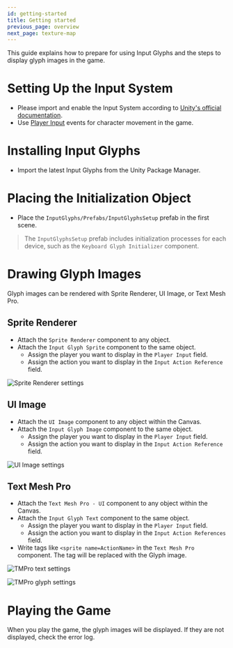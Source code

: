 ```yaml
---
id: getting-started
title: Getting started
previous_page: overview
next_page: texture-map
---
```


This guide explains how to prepare for using Input Glyphs and the steps to display glyph images in the game.

# Setting Up the Input System
- Please import and enable the Input System according to [Unity's official documentation](https://docs.unity3d.com/Packages/com.unity.inputsystem@1.4/manual/Installation.html).
- Use [Player Input](https://docs.unity3d.com/Packages/com.unity.inputsystem@1.4/manual/Components.html) events for character movement in the game.

# Installing Input Glyphs
- Import the latest Input Glyphs from the Unity Package Manager.

# Placing the Initialization Object
- Place the `InputGlyphs/Prefabs/InputGlyphsSetup` prefab in the first scene.

> The `InputGlyphsSetup` prefab includes initialization processes for each device, such as the `Keyboard Glyph Initializer` component.

# Drawing Glyph Images
Glyph images can be rendered with Sprite Renderer, UI Image, or Text Mesh Pro.
## Sprite Renderer
- Attach the `Sprite Renderer` component to any object.
- Attach the `Input Glyph Sprite` component to the same object.
  - Assign the player you want to display in the `Player Input` field.
  - Assign the action you want to display in the `Input Action Reference` field.

![Sprite Renderer settings]({{site.baseurl}}/assets/input_glyph_sprite.png)

## UI Image
- Attach the `UI Image` component to any object within the Canvas.
- Attach the `Input Glyph Image` component to the same object.
  - Assign the player you want to display in the `Player Input` field.
  - Assign the action you want to display in the `Input Action Reference` field.

![UI Image settings]({{site.baseurl}}/assets/input_glyph_image.png)

## Text Mesh Pro
- Attach the `Text Mesh Pro - UI` component to any object within the Canvas.
- Attach the `Input Glyph Text` component to the same object.
  - Assign the player you want to display in the `Player Input` field.
  - Assign the action you want to display in the `Input Action References` field.
- Write tags like `<sprite name=ActionName>` in the `Text Mesh Pro` component. The tag will be replaced with the Glyph image.

![TMPro text settings]({{site.baseurl}}/assets/input_glyph_text_1.png)

![TMPro glyph settings]({{site.baseurl}}/assets/input_glyph_text_2.png)

# Playing the Game
When you play the game, the glyph images will be displayed. If they are not displayed, check the error log.
